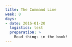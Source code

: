 ```yaml
---
title: The Command Line
week: 0
days:
- date: 2016-01-20
  logistics: test
  preparation: >
    Read things in the book!
---
```

